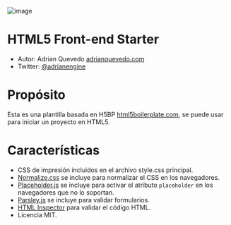 ![image](https://dl.dropboxusercontent.com/u/2402696/external/logo-sancho.png)

HTML5 Front-end Starter
===================================================

- Autor: Adrian Quevedo [adrianquevedo.com](http://adrianquevedo.com)
- Twitter: [@adrianengine](http://twitter.com/adrianengine)

Propósito
=======

Esta es una plantilla basada en H5BP [html5boilerplate.com](http://html5boilerplate.com), se puede usar para iniciar un proyecto en HTML5.

Características
========

- CSS de impresión incluidos en el archivo style.css principal.
- [Normalize.css](http://necolas.github.com/normalize.css/) se incluye para normalizar el CSS en los navegadores.
- [Placeholder.js](http://mths.be/placeholder) se incluye para activar el atributo ```placeholder``` en los navegadores que no lo soportan.
- [Parsley.js](http://parsleyjs.org/) se incluye para validar formularios.
- [HTML Inspector](https://github.com/philipwalton/html-inspector) para validar el código HTML.
- Licencia MIT.